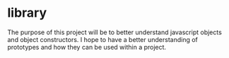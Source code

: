 # library

The purpose of this project will be to better understand javascript objects and object constructors. I hope to have a better understanding of prototypes and how they can be used within a project.